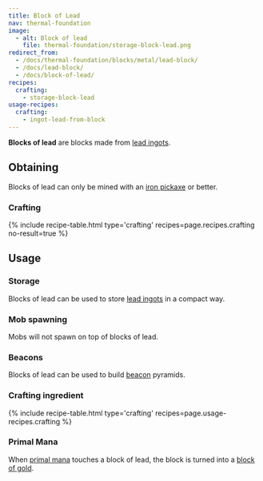 ```yaml
---
title: Block of Lead
nav: thermal-foundation
image:
  - alt: Block of lead
    file: thermal-foundation/storage-block-lead.png
redirect_from:
  - /docs/thermal-foundation/blocks/metal/lead-block/
  - /docs/lead-block/
  - /docs/block-of-lead/
recipes:
  crafting:
    - storage-block-lead
usage-recipes:
  crafting:
    - ingot-lead-from-block
---
```


**Blocks of lead** are blocks made from [lead ingots](/docs/thermal-foundation/lead-ingot/).


Obtaining
---------

Blocks of lead can only be mined with an [iron
pickaxe](https://minecraft.gamepedia.com/Pickaxe) or better.

### Crafting
{% include recipe-table.html type='crafting' recipes=page.recipes.crafting no-result=true %}


Usage
-----

### Storage
Blocks of lead can be used to store [lead ingots](/docs/thermal-foundation/lead-ingot/) in a
compact way.

### Mob spawning
Mobs will not spawn on top of blocks of lead.

### Beacons
Blocks of lead can be used to build
[beacon](https://minecraft.gamepedia.com/Beacon) pyramids.

### Crafting ingredient
{% include recipe-table.html type='crafting' recipes=page.usage-recipes.crafting %}

### Primal Mana
When [primal mana](/docs/thermal-foundation/primal-mana/) touches a block of lead, the block is
turned into a [block of gold](https://minecraft.gamepedia.com/Block_of_Gold).
